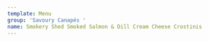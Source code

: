 ```yaml
---
template: Menu
group: 'Savoury Canapés '
name: Smokery Shed Smoked Salmon & Dill Cream Cheese Crostinis
---
```

